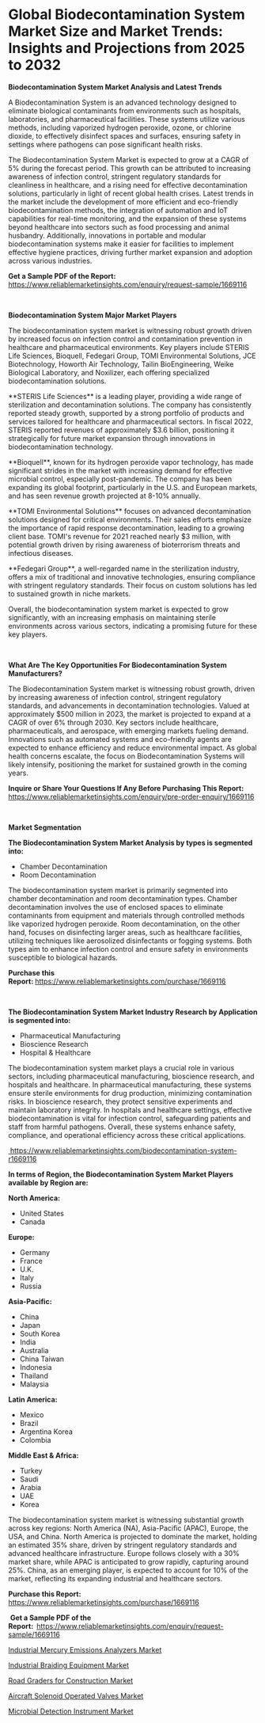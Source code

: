 <p><h1>Global Biodecontamination System Market Size and Market Trends: Insights and Projections from 2025 to 2032</h1></p><p><strong>Biodecontamination System Market Analysis and Latest Trends</strong></p>
<p><p>A Biodecontamination System is an advanced technology designed to eliminate biological contaminants from environments such as hospitals, laboratories, and pharmaceutical facilities. These systems utilize various methods, including vaporized hydrogen peroxide, ozone, or chlorine dioxide, to effectively disinfect spaces and surfaces, ensuring safety in settings where pathogens can pose significant health risks.</p><p>The Biodecontamination System Market is expected to grow at a CAGR of 5% during the forecast period. This growth can be attributed to increasing awareness of infection control, stringent regulatory standards for cleanliness in healthcare, and a rising need for effective decontamination solutions, particularly in light of recent global health crises. Latest trends in the market include the development of more efficient and eco-friendly biodecontamination methods, the integration of automation and IoT capabilities for real-time monitoring, and the expansion of these systems beyond healthcare into sectors such as food processing and animal husbandry. Additionally, innovations in portable and modular biodecontamination systems make it easier for facilities to implement effective hygiene practices, driving further market expansion and adoption across various industries.</p></p>
<p><strong>Get a Sample PDF of the Report:&nbsp;</strong> <a href="https://www.reliablemarketinsights.com/enquiry/request-sample/1669116?utm_campaign=1938&utm_medium=2&utm_source=Github&utm_content=ia&utm_term=28022025&utm_id=biodecontamination-system">https://www.reliablemarketinsights.com/enquiry/request-sample/1669116</a></p>
<p>&nbsp;</p>
<p><strong>Biodecontamination System Major Market Players</strong></p>
<p><p>The biodecontamination system market is witnessing robust growth driven by increased focus on infection control and contamination prevention in healthcare and pharmaceutical environments. Key players include STERIS Life Sciences, Bioquell, Fedegari Group, TOMI Environmental Solutions, JCE Biotechnology, Howorth Air Technology, Tailin BioEngineering, Weike Biological Laboratory, and Noxilizer, each offering specialized biodecontamination solutions.</p><p>**STERIS Life Sciences** is a leading player, providing a wide range of sterilization and decontamination solutions. The company has consistently reported steady growth, supported by a strong portfolio of products and services tailored for healthcare and pharmaceutical sectors. In fiscal 2022, STERIS reported revenues of approximately $3.6 billion, positioning it strategically for future market expansion through innovations in biodecontamination technology.</p><p>**Bioquell**, known for its hydrogen peroxide vapor technology, has made significant strides in the market with increasing demand for effective microbial control, especially post-pandemic. The company has been expanding its global footprint, particularly in the U.S. and European markets, and has seen revenue growth projected at 8-10% annually.</p><p>**TOMI Environmental Solutions** focuses on advanced decontamination solutions designed for critical environments. Their sales efforts emphasize the importance of rapid response decontamination, leading to a growing client base. TOMI's revenue for 2021 reached nearly $3 million, with potential growth driven by rising awareness of bioterrorism threats and infectious diseases.</p><p>**Fedegari Group**, a well-regarded name in the sterilization industry, offers a mix of traditional and innovative technologies, ensuring compliance with stringent regulatory standards. Their focus on custom solutions has led to sustained growth in niche markets.</p><p>Overall, the biodecontamination system market is expected to grow significantly, with an increasing emphasis on maintaining sterile environments across various sectors, indicating a promising future for these key players.</p></p>
<p>&nbsp;</p>
<p><strong>What Are The Key Opportunities For Biodecontamination System Manufacturers?</strong></p>
<p><p>The Biodecontamination System market is witnessing robust growth, driven by increasing awareness of infection control, stringent regulatory standards, and advancements in decontamination technologies. Valued at approximately $500 million in 2023, the market is projected to expand at a CAGR of over 6% through 2030. Key sectors include healthcare, pharmaceuticals, and aerospace, with emerging markets fueling demand. Innovations such as automated systems and eco-friendly agents are expected to enhance efficiency and reduce environmental impact. As global health concerns escalate, the focus on Biodecontamination Systems will likely intensify, positioning the market for sustained growth in the coming years.</p></p>
<p><strong>Inquire or Share Your Questions If Any Before Purchasing This Report:</strong> <a href="https://www.reliablemarketinsights.com/enquiry/pre-order-enquiry/1669116?utm_campaign=1938&utm_medium=2&utm_source=Github&utm_content=ia&utm_term=28022025&utm_id=biodecontamination-system">https://www.reliablemarketinsights.com/enquiry/pre-order-enquiry/1669116</a></p>
<p>&nbsp;</p>
<p><strong>Market Segmentation</strong></p>
<p><strong>The Biodecontamination System Market Analysis by types is segmented into:</strong></p>
<p><ul><li>Chamber Decontamination</li><li>Room Decontamination</li></ul></p>
<p><p>The biodecontamination system market is primarily segmented into chamber decontamination and room decontamination types. Chamber decontamination involves the use of enclosed spaces to eliminate contaminants from equipment and materials through controlled methods like vaporized hydrogen peroxide. Room decontamination, on the other hand, focuses on disinfecting larger areas, such as healthcare facilities, utilizing techniques like aerosolized disinfectants or fogging systems. Both types aim to enhance infection control and ensure safety in environments susceptible to biological hazards.</p></p>
<p><strong>Purchase this Report:&nbsp;</strong><a href="https://www.reliablemarketinsights.com/purchase/1669116?utm_campaign=1938&utm_medium=2&utm_source=Github&utm_content=ia&utm_term=28022025&utm_id=biodecontamination-system">https://www.reliablemarketinsights.com/purchase/1669116</a></p>
<p>&nbsp;</p>
<p><strong>The Biodecontamination System Market Industry Research by Application is segmented into:</strong></p>
<p><ul><li>Pharmaceutical Manufacturing</li><li>Bioscience Research</li><li>Hospital & Healthcare</li></ul></p>
<p><p>The biodecontamination system market plays a crucial role in various sectors, including pharmaceutical manufacturing, bioscience research, and hospitals and healthcare. In pharmaceutical manufacturing, these systems ensure sterile environments for drug production, minimizing contamination risks. In bioscience research, they protect sensitive experiments and maintain laboratory integrity. In hospitals and healthcare settings, effective biodecontamination is vital for infection control, safeguarding patients and staff from harmful pathogens. Overall, these systems enhance safety, compliance, and operational efficiency across these critical applications.</p></p>
<p><a href="https://www.reliablemarketinsights.com/biodecontamination-system-r1669116?utm_campaign=1938&utm_medium=2&utm_source=Github&utm_content=ia&utm_term=28022025&utm_id=biodecontamination-system">&nbsp;https://www.reliablemarketinsights.com/biodecontamination-system-r1669116</a></p>
<p><strong>In terms of Region, the Biodecontamination System Market Players available by Region are:</strong></p>
<p>
    <p> <strong> North America: </strong>
        <ul>
            <li>United States</li>
            <li>Canada</li>
        </ul>
        </p> 
    <p> <strong> Europe: </strong>
        <ul>
            <li>Germany</li>
            <li>France</li>
            <li>U.K.</li>
            <li>Italy</li>
            <li>Russia</li>
        </ul>
        </p> 
    <p> <strong> Asia-Pacific: </strong>
        <ul>
            <li>China</li>
            <li>Japan</li>
            <li>South Korea</li>
            <li>India</li>
            <li>Australia</li>
            <li>China Taiwan</li>
            <li>Indonesia</li>
            <li>Thailand</li>
            <li>Malaysia</li>
        </ul>
        </p> 
    <p> <strong> Latin America: </strong>
        <ul>
            <li>Mexico</li>
            <li>Brazil</li>
            <li>Argentina Korea</li>
            <li>Colombia</li>
        </ul>
        </p> 
    <p> <strong> Middle East & Africa: </strong>
        <ul>
            <li>Turkey</li>
            <li>Saudi</li>
            <li>Arabia</li>
            <li>UAE</li>
            <li>Korea</li>
        </ul>
    </p>
    </p>
<p><p>The biodecontamination system market is witnessing substantial growth across key regions: North America (NA), Asia-Pacific (APAC), Europe, the USA, and China. North America is projected to dominate the market, holding an estimated 35% share, driven by stringent regulatory standards and advanced healthcare infrastructure. Europe follows closely with a 30% market share, while APAC is anticipated to grow rapidly, capturing around 25%. China, as an emerging player, is expected to account for 10% of the market, reflecting its expanding industrial and healthcare sectors.</p></p>
<p><strong>Purchase this Report: </strong><a href="https://www.reliablemarketinsights.com/purchase/1669116?utm_campaign=1938&utm_medium=2&utm_source=Github&utm_content=ia&utm_term=28022025&utm_id=biodecontamination-system">https://www.reliablemarketinsights.com/purchase/1669116</a></p>
<p>&nbsp;<strong>Get a Sample PDF of the Report:&nbsp;&nbsp;</strong><a href="https://www.reliablemarketinsights.com/enquiry/request-sample/1669116?utm_campaign=1938&utm_medium=2&utm_source=Github&utm_content=ia&utm_term=28022025&utm_id=biodecontamination-system">https://www.reliablemarketinsights.com/enquiry/request-sample/1669116</a></p>
<p><strong></strong></p>
<p><p><a href="https://github.com/chaturberville8181/Market-Research-Report-List-1/blob/main/industrial-mercury-emissions-analyzers-market.md?utm_campaign=1938&utm_medium=2&utm_source=Github&utm_content=ia&utm_term=28022025&utm_id=biodecontamination-system">Industrial Mercury Emissions Analyzers Market</a></p><p><a href="https://github.com/carendesrochers299/Market-Research-Report-List-1/blob/main/industrial-braiding-equipment-market.md?utm_campaign=1938&utm_medium=2&utm_source=Github&utm_content=ia&utm_term=28022025&utm_id=biodecontamination-system">Industrial Braiding Equipment Market</a></p><p><a href="https://github.com/hannajuana198484/Market-Research-Report-List-1/blob/main/road-graders-for-construction-market.md?utm_campaign=1938&utm_medium=2&utm_source=Github&utm_content=ia&utm_term=28022025&utm_id=biodecontamination-system">Road Graders for Construction Market</a></p><p><a href="https://github.com/alanepetevi/Market-Research-Report-List-1/blob/main/aircraft-solenoid-operated-valves-market.md?utm_campaign=1938&utm_medium=2&utm_source=Github&utm_content=ia&utm_term=28022025&utm_id=biodecontamination-system">Aircraft Solenoid Operated Valves Market</a></p><p><a href="https://github.com/zitanebeibit9/Market-Research-Report-List-1/blob/main/microbial-detection-instrument-market.md?utm_campaign=1938&utm_medium=2&utm_source=Github&utm_content=ia&utm_term=28022025&utm_id=biodecontamination-system">Microbial Detection Instrument Market</a></p></p>